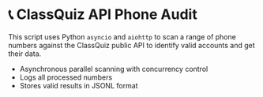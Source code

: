 # 📞 ClassQuiz API Phone Audit

This script uses Python `asyncio` and `aiohttp` to scan a range of phone numbers against the ClassQuiz public API to identify valid accounts and get their data.

- Asynchronous parallel scanning with concurrency control
- Logs all processed numbers
- Stores valid results in JSONL format